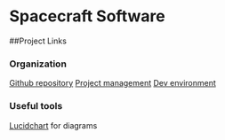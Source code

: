 # Spacecraft Software

##Project Links
### Organization
[Github repository](https://github.com/Slijs/SpacecraftSoftware)
[Project management](https://tree.taiga.io/project/slijs-spacecraft-software/)
[Dev environment](https://github.com/ajpower/vagrant)

### Useful tools
[Lucidchart](https://www.lucidchart.com/) for diagrams
